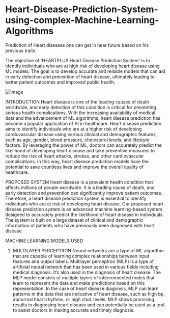 # Heart-Disease-Prediction-System-using-complex-Machine-Learning-Algorithms

Prediction of Heart diseases one can get in near future based on his previous traits.

The objective of 'HEARTPLUS Heart Disease Prediction System' is to identify individuals who are at high risk of developing heart disease using ML models. The goal is to develop accurate and reliable models that can aid in early detection and prevention of heart disease, ultimately leading to better patient outcomes and improved public health.

![image](https://github.com/ParthT1862/Heart-Disease-Prediction-System-using-complex-Machine-Learning-Algorithms/assets/100213897/f712d52d-d920-4df3-a0bd-c8b05a39d840)


INTRODUCTION
Heart disease is one of the leading causes of death worldwide, and early detection of this condition is critical for preventing serious health complications. With the increasing availability of medical data and the advancement of ML algorithms, heart disease prediction has become a popular application of AI in healthcare. Heart disease prediction aims to identify individuals who are at a higher risk of developing cardiovascular disease using various clinical and demographic features, such as age, gender, blood pressure, cholesterol levels, and lifestyle factors. By leveraging the power of ML, doctors can accurately predict the likelihood of developing heart disease and take preventive measures to reduce the risk of heart attacks, strokes, and other cardiovascular complications. In this way, heart disease prediction models have the potential to save countless lives and improve the overall quality of healthcare.

PROPOSED SYSTEM
Heart disease is a prevalent health condition that affects millions of people worldwide. It is a leading cause of death, and early detection and prevention can significantly improve patient outcomes. Therefore, a heart disease prediction system is essential to identify individuals who are at risk of developing heart disease. Our proposed heart disease prediction system is an advanced machine learning-based system designed to accurately predict the likelihood of heart disease in individuals. The system is built on a large dataset of clinical and demographic information of patients who have previously been diagnosed with heart disease.


MACHINE LEARNING MODELS USED
1. MULTILAYER PERCEPTRON
Neural networks are a type of ML algorithm that are capable of learning complex relationships between input features and output labels. Multilayer perceptron (MLP) is a type of artificial neural network that has been used in various fields including medical diagnosis. It’s also used in the diagnosis of heart disease. The MLP model consists of multiple layers of interconnected nodes that learn to represent the data and make predictions based on this representation. In the case of heart disease diagnosis, MLP can learn patterns in the data that are indicative of heart disease, such as high bp, abnormal heart rhythms, or high chol. levels. MLP shows promising results in diagnosing heart disease and can potentially be used as a tool to assist doctors in making accurate and timely diagnosis.
